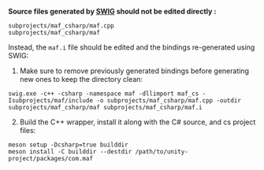 
**Source files generated by [SWIG](https://swig.org/) should not be edited directly :**
```
subprojects/maf_csharp/maf.cpp
subprojects/maf_csharp/maf
```

Instead, the `maf.i` file should be edited and the bindings re-generated using SWIG:

1. Make sure to remove previously generated bindings before generating new ones to keep the directory clean:
```
swig.exe -c++ -csharp -namespace maf -dllimport maf_cs -Isubprojects/maf/include -o subprojects/maf_csharp/maf.cpp -outdir subprojects/maf_csharp/maf subprojects/maf_csharp/maf.i
```

2. Build the C++ wrapper, install it along with the C# source, and cs project files:
```
meson setup -Dcsharp=true builddir
meson install -C builddir --destdir /path/to/unity-project/packages/com.maf
```
